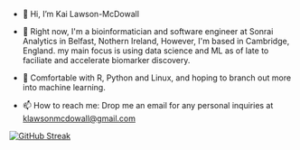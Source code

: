 - 👋 Hi, I’m Kai Lawson-McDowall

- 👀 Right now, I'm a bioinformatician and software engineer at Sonrai Analytics in Belfast, Nothern Ireland, However, I'm based in Cambridge, England. my main focus is using data science and ML as of late to faciliate and accelerate biomarker discovery. 

- 🌱 Comfortable with R, Python and Linux, and hoping to branch out more into machine learning. 

- 📫 How to reach me: Drop me an email for any personal inquiries at klawsonmcdowall@gmail.com

<!---
kai-lawsonmcdowall/kai-lawsonmcdowall is a ✨ special ✨ repository because its `README.md` (this file) appears on your GitHub profile.
You can click the Preview link to take a look at your changes.
--->



[![GitHub Streak](https://streak-stats.demolab.com/?user=kai-lawsonmcdowall&theme=dark)](https://git.io/streak-stats)
